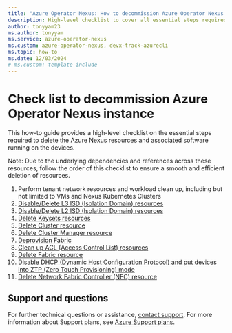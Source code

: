 ```yaml
---
title: "Azure Operator Nexus: How to decommission Azure Operator Nexus instance checklist"
description: High-level checklist to cover all essential steps required for decommissioning Azure Operator Nexus instance
author: tonyyam23
ms.author: tonyyam
ms.service: azure-operator-nexus
ms.custom: azure-operator-nexus, devx-track-azurecli
ms.topic: how-to
ms.date: 12/03/2024
# ms.custom: template-include
---
```


# Check list to decommission Azure Operator Nexus instance
This how-to guide provides a high-level checklist on the essential steps required to delete the Azure Nexus resources and associated software running on the devices.

Note: Due to the underlying dependencies and references across these resources, follow the order of this checklist to ensure a smooth and efficient deletion of resources.

1) Perform tenant network resources and workload clean up, including but not limited to VMs and Nexus Kubernetes Clusters
2) [Disable/Delete L3 ISD (Isolation Domain) resources](./howto-delete-layer-3-isolation-domains.md)
3) [Disable/Delete L2 ISD (Isolation Domain) resources](./howto-configure-isolation-domain.md#delete-l2-isolation-domain)
4) [Delete Keysets resources](./howto-baremetal-bmc-ssh.md#deleting-a-bmc-keyset)
5) [Delete Cluster resource](./howto-configure-cluster.md#delete-a-cluster)
6) [Delete Cluster Manager resource](./howto-cluster-manager.md#delete-cluster-manager)
7) [Deprovision Fabric](./howto-configure-network-fabric.md#deleting-fabric)
8) [Clean up ACL (Access Control List) resources](./howto-delete-access-control-list-network-to-network-interconnect.md)
9) [Delete Fabric resource](./howto-configure-network-fabric.md#deleting-fabric)
10) [Disable DHCP (Dynamic Host Configuration Protocol) and put devices into ZTP (Zero Touch Provisioning) mode](./howto-platform-prerequisites.md#default-setup-for-other-devices-installed)
11) [Delete Network Fabric Controller (NFC) resource](./howto-configure-network-fabric-controller.md#delete-network-fabric-controller)

## Support and questions
For further technical questions or assistance, [contact support](https://portal.azure.com/?#blade/Microsoft_Azure_Support/HelpAndSupportBlade). For more information about Support plans, see [Azure Support plans](https://azure.microsoft.com/support/plans/response/).